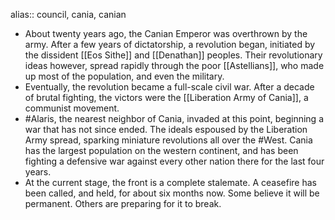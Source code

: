 alias:: council, cania, canian

- About twenty years ago, the Canian Emperor was overthrown by the army. After a few years of dictatorship, a revolution began, initiated by the dissident [[Eos Sithe]] and [[Denathan]] peoples. Their revolutionary ideas however, spread rapidly through the poor [[Astellians]], who made up most of the population, and even the military.
- Eventually, the revolution became a full-scale civil war. After a decade of brutal fighting, the victors were the [[Liberation Army of Cania]], a communist movement.
- #Alaris, the nearest neighbor of Cania, invaded at this point, beginning a war that has not since ended. The ideals espoused by the Liberation Army spread, sparking miniature revolutions all over the #West. Cania has the largest population on the western continent, and has been fighting a defensive war against every other nation there for the last four years.
- At the current stage, the front is a complete stalemate. A ceasefire has been called, and held, for about six months now. Some believe it will be permanent. Others are preparing for it to break.